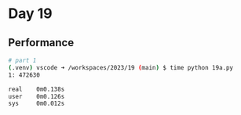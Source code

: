 # Day 19

## Performance
```bash
# part 1
(.venv) vscode ➜ /workspaces/2023/19 (main) $ time python 19a.py
1: 472630

real    0m0.138s
user    0m0.126s
sys     0m0.012s

```